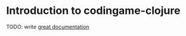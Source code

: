 # Introduction to codingame-clojure

TODO: write [great documentation](http://jacobian.org/writing/what-to-write/)
